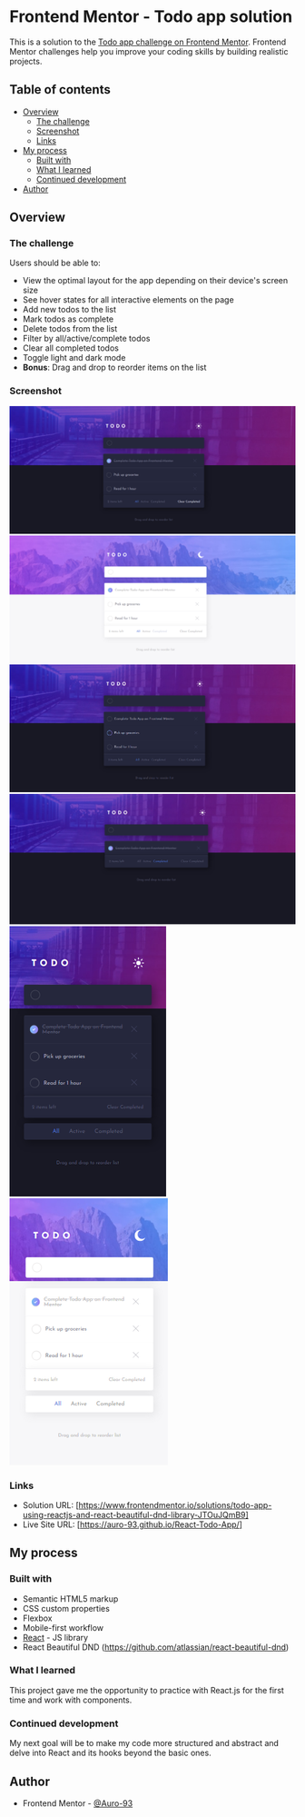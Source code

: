 # Frontend Mentor - Todo app solution

This is a solution to the [Todo app challenge on Frontend Mentor](https://www.frontendmentor.io/challenges/todo-app-Su1_KokOW). Frontend Mentor challenges help you improve your coding skills by building realistic projects. 

## Table of contents

- [Overview](#overview)
  - [The challenge](#the-challenge)
  - [Screenshot](#screenshot)
  - [Links](#links)
- [My process](#my-process)
  - [Built with](#built-with)
  - [What I learned](#what-i-learned)
  - [Continued development](#continued-development)
- [Author](#author)



## Overview

### The challenge

Users should be able to:

- View the optimal layout for the app depending on their device's screen size
- See hover states for all interactive elements on the page
- Add new todos to the list
- Mark todos as complete
- Delete todos from the list
- Filter by all/active/complete todos
- Clear all completed todos
- Toggle light and dark mode
- **Bonus**: Drag and drop to reorder items on the list


### Screenshot

![](./public/screenshots/1.png)
![](./public/screenshots/2.png)
![](./public/screenshots/3.png)
![](./public/screenshots/4.png)
![](./public/screenshots/5.png)
![](./public/screenshots/6.png)


### Links

- Solution URL: [https://www.frontendmentor.io/solutions/todo-app-using-reactjs-and-react-beautiful-dnd-library-JTOuJQmB9]
- Live Site URL: [https://auro-93.github.io/React-Todo-App/]

## My process

### Built with

- Semantic HTML5 markup
- CSS custom properties
- Flexbox
- Mobile-first workflow
- [React](https://reactjs.org/) - JS library
- React Beautiful DND (https://github.com/atlassian/react-beautiful-dnd) 


### What I learned

This project gave me the opportunity to practice with React.js for the first time and work with components.


### Continued development

My next goal will be to make my code more structured and abstract and delve into React and its hooks beyond the basic ones.

## Author

- Frontend Mentor - [@Auro-93](https://www.frontendmentor.io/profile/Auro-93)
